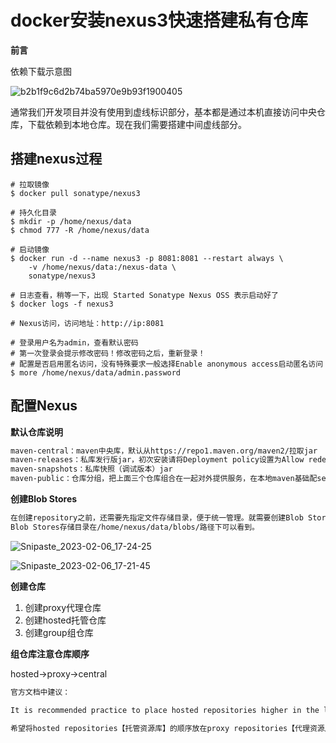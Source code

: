 # docker安装nexus3快速搭建私有仓库

**前言**

依赖下载示意图

![b2b1f9c6d2b74ba5970e9b93f1900405](C:\Users\huangenjun\Desktop\DouDOUBook\docker\docker安装nexus3快速搭建私有仓库\image\b2b1f9c6d2b74ba5970e9b93f1900405.png)

通常我们开发项目并没有使用到虚线标识部分，基本都是通过本机直接访问中央仓库，下载依赖到本地仓库。现在我们需要搭建中间虚线部分。

## 搭建nexus过程

```shell
# 拉取镜像
$ docker pull sonatype/nexus3

# 持久化目录
$ mkdir -p /home/nexus/data
$ chmod 777 -R /home/nexus/data

# 启动镜像
$ docker run -d --name nexus3 -p 8081:8081 --restart always \
	-v /home/nexus/data:/nexus-data \
	sonatype/nexus3

# 日志查看，稍等一下，出现 Started Sonatype Nexus OSS 表示启动好了
$ docker logs -f nexus3

# Nexus访问，访问地址：http://ip:8081

# 登录用户名为admin，查看默认密码
# 第一次登录会提示修改密码！修改密码之后，重新登录！
# 配置是否启用匿名访问，没有特殊要求一般选择Enable anonymous access启动匿名访问
$ more /home/nexus/data/admin.password
```

## 配置Nexus

**默认仓库说明**

```tex
maven-central：maven中央库，默认从https://repo1.maven.org/maven2/拉取jar
maven-releases：私库发行版jar，初次安装请将Deployment policy设置为Allow redeploy
maven-snapshots：私库快照（调试版本）jar
maven-public：仓库分组，把上面三个仓库组合在一起对外提供服务，在本地maven基础配settings.xml或项目pom.xml中使用
```

**创建Blob Stores**

```tex
在创建repository之前，还需要先指定文件存储目录，便于统一管理。就需要创建Blob Stores，不创建则使用的是default。
Blob Stores存储目录在/home/nexus/data/blobs/路径下可以看到。
```

![Snipaste_2023-02-06_17-24-25](C:\Users\huangenjun\Desktop\DouDOUBook\docker\docker安装nexus3快速搭建私有仓库\image\Snipaste_2023-02-06_17-24-25.png)

![Snipaste_2023-02-06_17-21-45](C:\Users\huangenjun\Desktop\DouDOUBook\docker\docker安装nexus3快速搭建私有仓库\image\Snipaste_2023-02-06_17-21-45.png)

**创建仓库**

1. 创建proxy代理仓库
2. 创建hosted托管仓库
3. 创建group组仓库

**组仓库注意仓库顺序**

hosted->proxy->central

```tex
官方文档中建议：

It is recommended practice to place hosted repositories higher in the list than proxy repositories. For proxy repositories, the repository manager needs to check the remote repository which will incur more overhead than a hosted repository lookup.

希望将hosted repositories【托管资源库】的顺序放在proxy repositories【代理资源库】之前，因为一个group【组资源库】中可以涵括这些托管资源库和代理资源库。而一整个的group是作为一个public，一个接口给别人使用的。所以当查找架包的时候，如果代理资源库在前面，那就是先从远程去查找jar，而不是先从托管资源库（本地仓库）去查找是否有jar。这样访问外网的消耗比起来在本地查找，当然是将托管资源库放在代理资源库之前的优先位置了。
```

